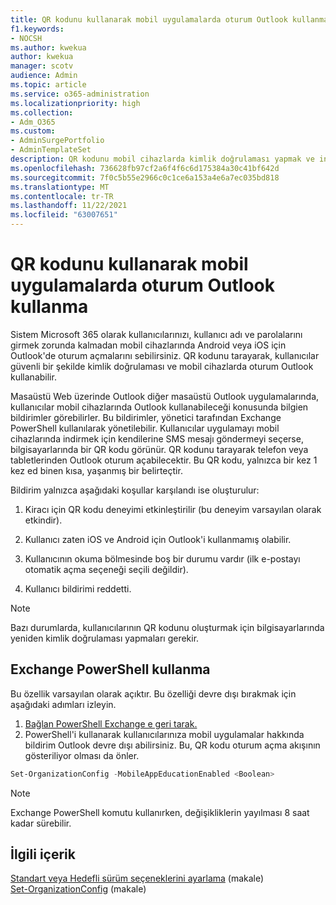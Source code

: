 ```yaml
---
title: QR kodunu kullanarak mobil uygulamalarda oturum Outlook kullanma
f1.keywords:
- NOCSH
ms.author: kwekua
author: kwekua
manager: scotv
audience: Admin
ms.topic: article
ms.service: o365-administration
ms.localizationpriority: high
ms.collection:
- Adm_O365
ms.custom:
- AdminSurgePortfolio
- AdminTemplateSet
description: QR kodunu mobil cihazlarda kimlik doğrulaması yapmak ve indirmek için Outlook öğrenin.
ms.openlocfilehash: 736628fb97cf2a6f4f6c6d175384a30c41bf642d
ms.sourcegitcommit: 7f0c5b55e2966c0c1ce6a153a4e6a7ec035bd818
ms.translationtype: MT
ms.contentlocale: tr-TR
ms.lasthandoff: 11/22/2021
ms.locfileid: "63007651"
---
```

# <a name="use-a-qr-code-to-sign-in-to-the-outlook-mobile-apps"></a>QR kodunu kullanarak mobil uygulamalarda oturum Outlook kullanma

Sistem Microsoft 365 olarak kullanıcılarınızı, kullanıcı adı ve parolalarını girmek zorunda kalmadan mobil cihazlarında Android veya iOS için Outlook'de oturum açmalarını sebilirsiniz. QR kodunu tarayarak, kullanıcılar güvenli bir şekilde kimlik doğrulaması ve mobil cihazlarda oturum Outlook kullanabilir.

Masaüstü Web üzerinde Outlook diğer masaüstü Outlook uygulamalarında, kullanıcılar mobil cihazlarında Outlook kullanabileceği konusunda bilgien bildirimler görebilirler. Bu bildirimler, yönetici tarafından Exchange PowerShell kullanılarak yönetilebilir. Kullanıcılar uygulamayı mobil cihazlarında indirmek için kendilerine SMS mesajı göndermeyi seçerse, bilgisayarlarında bir QR kodu görünür. QR kodunu tarayarak telefon veya tabletlerinden Outlook oturum açabilecektir. Bu QR kodu, yalnızca bir kez 1 kez ed binen kısa, yaşanmış bir belirteçtir.

Bildirim yalnızca aşağıdaki koşullar karşılandı ise oluşturulur:

1. Kiracı için QR kodu deneyimi etkinleştirilir (bu deneyim varsayılan olarak etkindir).

2. Kullanıcı zaten iOS ve Android için Outlook'i kullanmamış olabilir.

3. Kullanıcının okuma bölmesinde boş bir durumu vardır (ilk e-postayı otomatik açma seçeneği seçili değildir).

4. Kullanıcı bildirimi reddetti.

> [!NOTE]
> Bazı durumlarda, kullanıcılarının QR kodunu oluşturmak için bilgisayarlarında yeniden kimlik doğrulaması yapmaları gerekir.

## <a name="use-exchange-powershell"></a>Exchange PowerShell kullanma

Bu özellik varsayılan olarak açıktır. Bu özelliği devre dışı bırakmak için aşağıdaki adımları izleyin.

1. [Bağlan PowerShell Exchange e geri tarak.](/powershell/exchange/connect-to-exchange-online-powershell)
2. PowerShell'i kullanarak kullanıcılarınıza mobil uygulamalar hakkında bildirim Outlook devre dışı abilirsiniz. Bu, QR kodu oturum açma akışının  gösteriliyor olması da önler.

```powershell
Set-OrganizationConfig -MobileAppEducationEnabled <Boolean>
```

> [!NOTE]
> Exchange PowerShell komutu kullanırken, değişikliklerin yayılması 8 saat kadar sürebilir.

## <a name="related-content"></a>İlgili içerik

[Standart veya Hedefli sürüm seçeneklerini ayarlama](release-options-in-office-365.md) (makale)\
[Set-OrganizationConfig](/powershell/module/exchange/set-organizationconfig) (makale)

